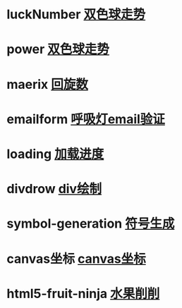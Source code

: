 # luckNumber [双色球走势](https://sungyzoo.github.io/bubble/luckNumber/luckNum.html)

# power [双色球走势](https://sungyzoo.github.io/bubble/power/power.html)

# maerix [回旋数](https://sungyzoo.github.io/bubble/maerix/index.html)

# emailform [呼吸灯email验证](https://sungyzoo.github.io/bubble/emailform/index.html)

# loading [加载进度](https://sungyzoo.github.io/bubble/smashing-svg/index.html)

# divdrow [div绘制](https://sungyzoo.github.io/bubble/divdrow/index.html)

# symbol-generation [符号生成](https://sungyzoo.github.io/bubble/symbol-generation/index.html)

# canvas坐标 [canvas坐标](https://sungyzoo.github.io/bubble/symbol-generation/canvas.html)

# html5-fruit-ninja [水果削削](https://sungyzoo.github.io/bubble/html5-fruit-ninja/index.html)









